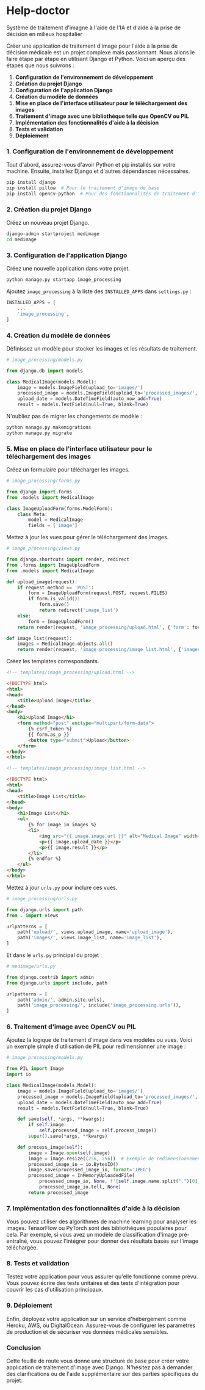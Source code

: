 # Help-doctor
Système de traitement d'imagne à l'aide de l'IA et d'aide à la prise de décision en milieux hospitalier 

Créer une application de traitement d'image pour l'aide à la prise de décision médicale est un projet complexe mais passionnant. Nous allons le faire étape par étape en utilisant Django et Python. Voici un aperçu des étapes que nous suivrons :

1. **Configuration de l'environnement de développement**
2. **Création du projet Django**
3. **Configuration de l'application Django**
4. **Création du modèle de données**
5. **Mise en place de l'interface utilisateur pour le téléchargement des images**
6. **Traitement d'image avec une bibliothèque telle que OpenCV ou PIL**
7. **Implémentation des fonctionnalités d'aide à la décision**
8. **Tests et validation**
9. **Déploiement**

### 1. Configuration de l'environnement de développement

Tout d'abord, assurez-vous d'avoir Python et pip installés sur votre machine. Ensuite, installez Django et d'autres dépendances nécessaires.

```bash
pip install django
pip install pillow  # Pour le traitement d'image de base
pip install opencv-python  # Pour des fonctionnalités de traitement d'image avancées
```

### 2. Création du projet Django

Créez un nouveau projet Django.

```bash
django-admin startproject medimage
cd medimage
```

### 3. Configuration de l'application Django

Créez une nouvelle application dans votre projet.

```bash
python manage.py startapp image_processing
```

Ajoutez `image_processing` à la liste des `INSTALLED_APPS` dans `settings.py` :

```python
INSTALLED_APPS = [
    ...
    'image_processing',
]
```

### 4. Création du modèle de données

Définissez un modèle pour stocker les images et les résultats de traitement.

```python
# image_processing/models.py

from django.db import models

class MedicalImage(models.Model):
    image = models.ImageField(upload_to='images/')
    processed_image = models.ImageField(upload_to='processed_images/', null=True, blank=True)
    upload_date = models.DateTimeField(auto_now_add=True)
    result = models.TextField(null=True, blank=True)
```

N'oubliez pas de migrer les changements de modèle :

```bash
python manage.py makemigrations
python manage.py migrate
```

### 5. Mise en place de l'interface utilisateur pour le téléchargement des images

Créez un formulaire pour télécharger les images.

```python
# image_processing/forms.py

from django import forms
from .models import MedicalImage

class ImageUploadForm(forms.ModelForm):
    class Meta:
        model = MedicalImage
        fields = ['image']
```

Mettez à jour les vues pour gérer le téléchargement des images.

```python
# image_processing/views.py

from django.shortcuts import render, redirect
from .forms import ImageUploadForm
from .models import MedicalImage

def upload_image(request):
    if request.method == 'POST':
        form = ImageUploadForm(request.POST, request.FILES)
        if form.is_valid():
            form.save()
            return redirect('image_list')
    else:
        form = ImageUploadForm()
    return render(request, 'image_processing/upload.html', {'form': form})

def image_list(request):
    images = MedicalImage.objects.all()
    return render(request, 'image_processing/image_list.html', {'images': images})
```

Créez les templates correspondants.

```html
<!-- templates/image_processing/upload.html -->

<!DOCTYPE html>
<html>
<head>
    <title>Upload Image</title>
</head>
<body>
    <h1>Upload Image</h1>
    <form method="post" enctype="multipart/form-data">
        {% csrf_token %}
        {{ form.as_p }}
        <button type="submit">Upload</button>
    </form>
</body>
</html>
```

```html
<!-- templates/image_processing/image_list.html -->

<!DOCTYPE html>
<html>
<head>
    <title>Image List</title>
</head>
<body>
    <h1>Image List</h1>
    <ul>
        {% for image in images %}
        <li>
            <img src="{{ image.image.url }}" alt="Medical Image" width="100">
            <p>{{ image.upload_date }}</p>
            <p>{{ image.result }}</p>
        </li>
        {% endfor %}
    </ul>
</body>
</html>
```

Mettez à jour `urls.py` pour inclure ces vues.

```python
# image_processing/urls.py

from django.urls import path
from . import views

urlpatterns = [
    path('upload/', views.upload_image, name='upload_image'),
    path('images/', views.image_list, name='image_list'),
]
```

Et dans le `urls.py` principal du projet :

```python
# medimage/urls.py

from django.contrib import admin
from django.urls import include, path

urlpatterns = [
    path('admin/', admin.site.urls),
    path('image_processing/', include('image_processing.urls')),
]
```

### 6. Traitement d'image avec OpenCV ou PIL

Ajoutez la logique de traitement d'image dans vos modèles ou vues. Voici un exemple simple d'utilisation de PIL pour redimensionner une image :

```python
# image_processing/models.py

from PIL import Image
import io

class MedicalImage(models.Model):
    image = models.ImageField(upload_to='images/')
    processed_image = models.ImageField(upload_to='processed_images/', null=True, blank=True)
    upload_date = models.DateTimeField(auto_now_add=True)
    result = models.TextField(null=True, blank=True)

    def save(self, *args, **kwargs):
        if self.image:
            self.processed_image = self.process_image()
        super().save(*args, **kwargs)

    def process_image(self):
        image = Image.open(self.image)
        image = image.resize((256, 256))  # Exemple de redimensionnement
        processed_image_io = io.BytesIO()
        image.save(processed_image_io, format='JPEG')
        processed_image = InMemoryUploadedFile(
            processed_image_io, None, f'{self.image.name.split(".")[0]}_processed.jpg', 'image/jpeg',
            processed_image_io.tell, None)
        return processed_image
```

### 7. Implémentation des fonctionnalités d'aide à la décision

Vous pouvez utiliser des algorithmes de machine learning pour analyser les images. TensorFlow ou PyTorch sont des bibliothèques populaires pour cela. Par exemple, si vous avez un modèle de classification d'image pré-entraîné, vous pouvez l'intégrer pour donner des résultats basés sur l'image téléchargée.

### 8. Tests et validation

Testez votre application pour vous assurer qu'elle fonctionne comme prévu. Vous pouvez écrire des tests unitaires et des tests d'intégration pour couvrir les cas d'utilisation principaux.

### 9. Déploiement

Enfin, déployez votre application sur un service d'hébergement comme Heroku, AWS, ou DigitalOcean. Assurez-vous de configurer les paramètres de production et de sécuriser vos données médicales sensibles.

### Conclusion

Cette feuille de route vous donne une structure de base pour créer votre application de traitement d'image avec Django. N'hésitez pas à demander des clarifications ou de l'aide supplémentaire sur des parties spécifiques du projet.
